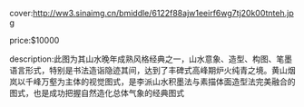 cover:http://ww3.sinaimg.cn/bmiddle/6122f88ajw1eeirf6wg7tj20k00tnteh.jpg

price:$10000

description:此图为其山水晚年成熟风格经典之一，山水意象、造型、构图、笔墨语言形式，特别是书法造诣隐迹其间，达到了丰碑式高峰期炉火纯青之境。黄山烟岚以千峰万壑为主体的视觉图式，是李派山水积墨法与素描体面造型法完美融合的图式，也是成功把握自然造化总体气象的经典图式
